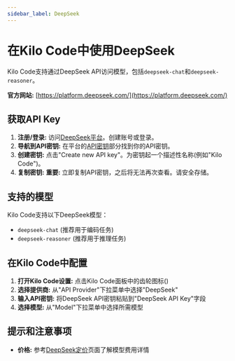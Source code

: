 ```yaml
---
sidebar_label: DeepSeek
---
```


# 在Kilo Code中使用DeepSeek

Kilo Code支持通过DeepSeek API访问模型，包括`deepseek-chat`和`deepseek-reasoner`。

**官方网站:** [https://platform.deepseek.com/](https://platform.deepseek.com/)

## 获取API Key

1. **注册/登录:** 访问[DeepSeek平台](https://platform.deepseek.com/)。创建账号或登录。
2. **导航到API密钥:** 在平台的[API密钥](https://platform.deepseek.com/api_keys)部分找到你的API密钥。
3. **创建密钥:** 点击"Create new API key"。为密钥起一个描述性名称(例如"Kilo Code")。
4. **复制密钥:** **重要:** 立即复制API密钥，之后将无法再次查看。请安全存储。

## 支持的模型

Kilo Code支持以下DeepSeek模型：

- `deepseek-chat` (推荐用于编码任务)
- `deepseek-reasoner` (推荐用于推理任务)

## 在Kilo Code中配置

1. **打开Kilo Code设置:** 点击Kilo Code面板中的齿轮图标(<Codicon name="gear" />)
2. **选择提供商:** 从"API Provider"下拉菜单中选择"DeepSeek"
3. **输入API密钥:** 将DeepSeek API密钥粘贴到"DeepSeek API Key"字段
4. **选择模型:** 从"Model"下拉菜单中选择所需模型

## 提示和注意事项

- **价格:** 参考[DeepSeek定价](https://api-docs.deepseek.com/quick_start/pricing/)页面了解模型费用详情
